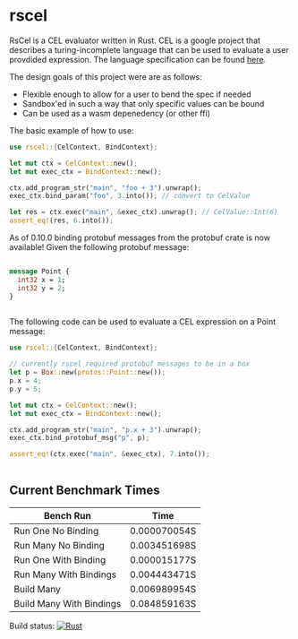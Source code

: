 # rscel

RsCel is a CEL evaluator written in Rust. CEL is a google project that
describes a turing-incomplete language that can be used to evaluate
a user provdided expression. The language specification can be found
[here](https://github.com/google/cel-spec/blob/master/doc/langdef.md).

The design goals of this project were are as follows:
  * Flexible enough to allow for a user to bend the spec if needed
  * Sandbox'ed in such a way that only specific values can be bound
  * Can be used as a wasm depenedency (or other ffi)

The basic example of how to use:
```rust
use rscel::{CelContext, BindContext};

let mut ctx = CelContext::new();
let mut exec_ctx = BindContext::new();

ctx.add_program_str("main", "foo + 3").unwrap();
exec_ctx.bind_param("foo", 3.into()); // convert to CelValue

let res = ctx.exec("main", &exec_ctx).unwrap(); // CelValue::Int(6)
assert_eq!(res, 6.into());
```

As of 0.10.0 binding protobuf messages from the protobuf crate is now available! Given 
the following protobuf message:
```protobuf

message Point {
  int32 x = 1;
  int32 y = 2;
}
  
```
The following code can be used to evaluate a CEL expression on a Point message:

```rust
use rscel::{CelContext, BindContext};

// currently rscel required protobuf messages to be in a box 
let p = Box::new(protos::Point::new());
p.x = 4;
p.y = 5;

let mut ctx = CelContext::new();
let mut exec_ctx = BindContext::new();

ctx.add_program_str("main", "p.x + 3").unwrap();
exec_ctx.bind_protobuf_msg("p", p);

assert_eq!(ctx.exec("main", &exec_ctx), 7.into());
  
```

## Current Benchmark Times
| Bench Run                | Time           |
|--------------------------|----------------|
|Run One No Binding        | 0.000070054S   |
|Run Many No Binding       | 0.003451698S   |
|Run One With Binding      | 0.000015177S   |
|Run Many With Bindings    | 0.004443471S   |
|Build Many                | 0.006989954S   |
|Build Many With Bindings  | 0.084859163S   |

Build status: [![Rust](https://github.com/1BADragon/rscel/actions/workflows/rust.yml/badge.svg)](https://github.com/1BADragon/rscel/actions/workflows/rust.yml)
